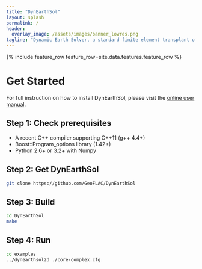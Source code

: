 ```yaml
---
title: "DynEarthSol"
layout: splash
permalink: /
header:
  overlay_image: /assets/images/banner_lowres.png
tagline: "Dynamic Earth Solver, a standard finite element transplant of geoflac for unstructured meshes with P1 elements in 2D and 3D."
---
```


<!-- {% raw %} -->
{% include feature_row feature_row=site.data.features.feature_row %}
<!-- {% include feature_row %}
{% endraw %} -->

# Get Started

For full instruction on how to install DynEarthSol, please visit the [online user manual](https://geoflac.github.io/des3d/docs/usage).

## Step 1: Check prerequisites

- A recent C++ compiler supporting C++11 (g++ 4.4+)
- Boost::Program_options library (1.42+)
- Python 2.6+ or 3.2+ with Numpy

## Step 2: Get DynEarthSol

```sh
git clone https://github.com/GeoFLAC/DynEarthSol
```

## Step 3: Build

```sh
cd DynEarthSol
make
```

## Step 4: Run

```sh
cd examples
../dynearthsol2d ./core-complex.cfg
```


